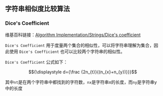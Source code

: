## 字符串相似度比较算法

### Dice's Coefficient

维基百科链接：[Algorithm Implementation/Strings/Dice's coefficient](https://en.wikibooks.org/wiki/Algorithm_Implementation/Strings/Dice%27s_coefficient)

`Dice's Coefficient` 用于度量两个集合的相似性，可以将字符串理解为集合，因此使用 `Dice's Coefficient` 也可以比较两个字符串的相似性。


`Dice's Coefficient` 公式如下：

$${\displaystyle d={\frac {2n_{t}}{(n_{x}+n_{y})}}}$$

其中`nt`是在两个字符串中都找到的字符数，`nx`是字符串x的长度，而`ny`是字符串y中的长度

